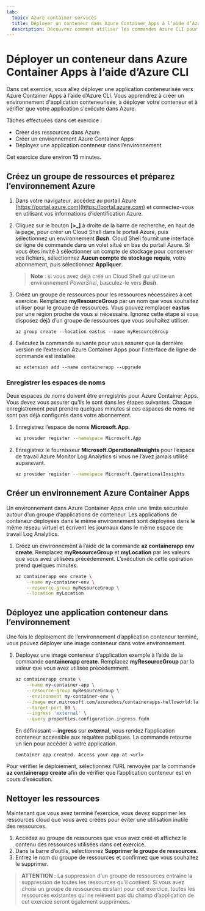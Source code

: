 ```yaml
---
lab:
  topic: Azure container services
  title: Déployer un conteneur dans Azure Container Apps à l’aide d’Azure CLI
  description: Découvrez comment utiliser les commandes Azure CLI pour créer un environnement Azure Container Apps sécurisé et déployer un conteneur.
---
```


# Déployer un conteneur dans Azure Container Apps à l’aide d’Azure CLI

Dans cet exercice, vous allez déployer une application conteneurisée vers Azure Container Apps à l’aide d’Azure CLI. Vous apprendrez à créer un environnement d'application conteneurisée, à déployer votre conteneur et à vérifier que votre application s'exécute dans Azure.

Tâches effectuées dans cet exercice :

* Créer des ressources dans Azure
* Créer un environnement Azure Container Apps
* Déployez une application conteneur dans l’environnement

Cet exercice dure environ **15** minutes.

## Créez un groupe de ressources et préparez l’environnement Azure

1. Dans votre navigateur, accédez au portail Azure [https://portal.azure.com](https://portal.azure.com) et connectez-vous en utilisant vos informations d’identification Azure.

1. Cliquez sur le bouton **[\>_]** à droite de la barre de recherche, en haut de la page, pour créer un Cloud Shell dans le portail Azure, puis sélectionnez un environnement ***Bash***. Cloud Shell fournit une interface de ligne de commande dans un volet situé en bas du portail Azure. Si vous êtes invité à sélectionner un compte de stockage pour conserver vos fichiers, sélectionnez **Aucun compte de stockage requis**, votre abonnement, puis sélectionnez **Appliquer**.

    > **Note** : si vous avez déjà créé un Cloud Shell qui utilise un environnement *PowerShel*, basculez-le vers ***Bash***.

1. Créez un groupe de ressources pour les ressources nécessaires à cet exercice. Remplacez **myResourceGroup** par un nom que vous souhaitez utiliser pour le groupe de ressources. Vous pouvez remplacer **eastus** par une région proche de vous si nécessaire. Ignorez cette étape si vous disposez déjà d’un groupe de ressources que vous souhaitez utiliser.

    ```azurecli
    az group create --location eastus --name myResourceGroup
    ```

1. Exécutez la commande suivante pour vous assurer que la dernière version de l’extension Azure Container Apps pour l’interface de ligne de commande est installée.

    ```azurecli
    az extension add --name containerapp --upgrade
    ```

### Enregistrer les espaces de noms

Deux espaces de noms doivent être enregistrés pour Azure Container Apps. Vous devez vous assurer qu’ils le sont dans les étapes suivantes. Chaque enregistrement peut prendre quelques minutes si ces espaces de noms ne sont pas déjà configurés dans votre abonnement. 

1. Enregistrez l’espace de noms **Microsoft.App**. 

    ```bash
    az provider register --namespace Microsoft.App
    ```

1. Enregistrez le fournisseur **Microsoft.OperationalInsights** pour l’espace de travail Azure Monitor Log Analytics si vous ne l’avez jamais utilisé auparavant.

    ```bash
    az provider register --namespace Microsoft.OperationalInsights
    ```

## Créer un environnement Azure Container Apps

Un environnement dans Azure Container Apps crée une limite sécurisée autour d’un groupe d’applications de conteneur. Les applications de conteneur déployées dans le même environnement sont déployées dans le même réseau virtuel et écrivent les journaux dans le même espace de travail Log Analytics.

1. Créez un environnement à l’aide de la commande **az containerapp env create**. Remplacez **myResourceGroup** et **myLocation** par les valeurs que vous avez utilisées précédemment. L’exécution de cette opération prend quelques minutes.

    ```bash
    az containerapp env create \
        --name my-container-env \
        --resource-group myResourceGroup \
        --location myLocation
    ```

## Déployez une application conteneur dans l’environnement

Une fois le déploiement de l’environnement d’application conteneur terminé, vous pouvez déployer une image conteneur dans votre environnement.

1. Déployez une image conteneur d’application exemple à l’aide de la commande **containerapp create**. Remplacez **myResourceGroup** par la valeur que vous avez utilisée précédemment.

    ```bash
    az containerapp create \
        --name my-container-app \
        --resource-group myResourceGroup \
        --environment my-container-env \
        --image mcr.microsoft.com/azuredocs/containerapps-helloworld:latest \
        --target-port 80 \
        --ingress 'external' \
        --query properties.configuration.ingress.fqdn
    ```

    En définissant **--ingress** sur **external**, vous rendez l’application conteneur accessible aux requêtes publiques. La commande retourne un lien pour accéder à votre application.

    ```
    Container app created. Access your app at <url>
    ```

Pour vérifier le déploiement, sélectionnez l’URL renvoyée par la commande **az containerapp create** afin de vérifier que l’application conteneur est en cours d’exécution.

## Nettoyer les ressources

Maintenant que vous avez terminé l’exercice, vous devez supprimer les ressources cloud que vous avez créées pour éviter une utilisation inutile des ressources.

1. Accédez au groupe de ressources que vous avez créé et affichez le contenu des ressources utilisées dans cet exercice.
1. Dans la barre d’outils, sélectionnez **Supprimer le groupe de ressources**.
1. Entrez le nom du groupe de ressources et confirmez que vous souhaitez le supprimer.

> **ATTENTION :** La suppression d’un groupe de ressources entraîne la suppression de toutes les ressources qu’il contient. Si vous avez choisi un groupe de ressources existant pour cet exercice, toutes les ressources existantes qui ne relèvent pas du champ d’application de cet exercice seront également supprimées.
